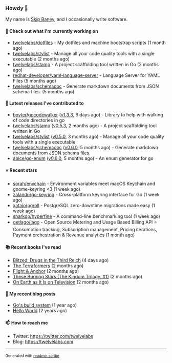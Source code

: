 ### Howdy 👋

My name is [Skip Baney](https://twelvelabs.com), and I occasionally write software.

#### 👷 Check out what I'm currently working on

- [twelvelabs/dotfiles](https://github.com/twelvelabs/dotfiles) - My dotfiles and machine bootstrap scripts  (1 month ago)
- [twelvelabs/stylist](https://github.com/twelvelabs/stylist) - Manage all your code quality tools with a single executable (2 months ago)
- [twelvelabs/stamp](https://github.com/twelvelabs/stamp) - A project scaffolding tool written in Go (2 months ago)
- [redhat-developer/yaml-language-server](https://github.com/redhat-developer/yaml-language-server) - Language Server for YAML Files (5 months ago)
- [twelvelabs/schemadoc](https://github.com/twelvelabs/schemadoc) - Generate markdown documents from JSON schema files. (5 months ago)

#### 🔭 Latest releases I've contributed to

- [boyter/gocodewalker](https://github.com/boyter/gocodewalker) ([v1.3.3](https://github.com/boyter/gocodewalker/releases/tag/v1.3.3), 6 days ago) - Library to help with walking of code directories in go
- [twelvelabs/stamp](https://github.com/twelvelabs/stamp) ([v0.5.3](https://github.com/twelvelabs/stamp/releases/tag/v0.5.3), 2 months ago) - A project scaffolding tool written in Go
- [twelvelabs/stylist](https://github.com/twelvelabs/stylist) ([v0.5.0](https://github.com/twelvelabs/stylist/releases/tag/v0.5.0), 3 months ago) - Manage all your code quality tools with a single executable
- [twelvelabs/schemadoc](https://github.com/twelvelabs/schemadoc) ([v0.6.0](https://github.com/twelvelabs/schemadoc/releases/tag/v0.6.0), 5 months ago) - Generate markdown documents from JSON schema files.
- [abice/go-enum](https://github.com/abice/go-enum) ([v0.6.0](https://github.com/abice/go-enum/releases/tag/v0.6.0), 5 months ago) - An enum generator for go

#### ⭐ Recent stars

- [sorah/envchain](https://github.com/sorah/envchain) - Environment variables meet macOS Keychain and gnome-keyring &lt;3 (1 week ago)
- [zalando/go-keyring](https://github.com/zalando/go-keyring) - Cross-platform keyring interface for Go (1 week ago)
- [xataio/pgroll](https://github.com/xataio/pgroll) - PostgreSQL zero-downtime migrations made easy (1 week ago)
- [sharkdp/hyperfine](https://github.com/sharkdp/hyperfine) - A command-line benchmarking tool (1 week ago)
- [getlago/lago](https://github.com/getlago/lago) - Open Source Metering and Usage Based Billing API ⭐️ Consumption tracking, Subscription management, Pricing iterations, Payment orchestration &amp; Revenue analytics (1 month ago)

#### 📚 Recent books I've read

- [Blitzed: Drugs in the Third Reich](https://www.goodreads.com/review/show/1827909175?utm_medium=api&amp;utm_source=rss) (4 days ago)
- [The Terraformers](https://www.goodreads.com/review/show/5818779700?utm_medium=api&amp;utm_source=rss) (2 months ago)
- [Flight &amp; Anchor](https://www.goodreads.com/review/show/6371038308?utm_medium=api&amp;utm_source=rss) (2 months ago)
- [These Burning Stars (The Kindom Trilogy, #1)](https://www.goodreads.com/review/show/6141288905?utm_medium=api&amp;utm_source=rss) (2 months ago)
- [On Earth as It Is on Television](https://www.goodreads.com/review/show/5308338220?utm_medium=api&amp;utm_source=rss) (2 months ago)

#### 📜 My recent blog posts

- [Go&#39;s build system](https://twelvelabs.com/2023/01/02/go-build-system/) (1 year ago)
- [Hello World](https://twelvelabs.com/2022/11/20/hello-world/) (2 years ago)

#### 📫 How to reach me

- Twitter: <https://twitter.com/twelvelabs>
- Blog: <https://twelvelabs.com>

---

<sup>Generated with [readme-scribe](https://github.com/muesli/readme-scribe)</sup>
